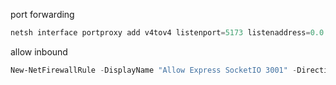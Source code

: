 port forwarding
```powershell
netsh interface portproxy add v4tov4 listenport=5173 listenaddress=0.0.0.0 connectport=5173 connectaddress=172.23.248.8
```

allow inbound
```powershell
New-NetFirewallRule -DisplayName "Allow Express SocketIO 3001" -Direction Inbound -Protocol TCP -LocalPort 3001 -Action Allow

```